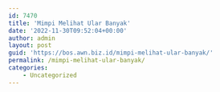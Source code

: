 ```yaml
---
id: 7470
title: 'Mimpi Melihat Ular Banyak'
date: '2022-11-30T09:52:04+00:00'
author: admin
layout: post
guid: 'https://bos.awn.biz.id/mimpi-melihat-ular-banyak/'
permalink: /mimpi-melihat-ular-banyak/
categories:
    - Uncategorized
---
```


